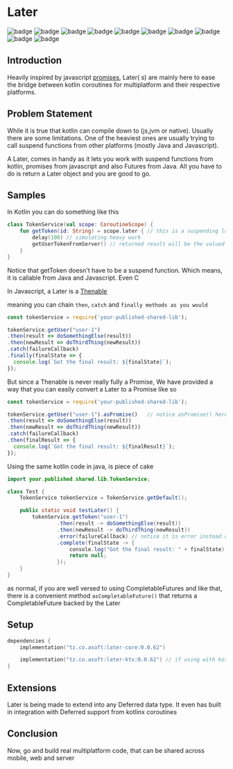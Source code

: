 # Later

![badge][badge-maven] ![badge][badge-mpp] ![badge][badge-linux] ![badge][badge-macos] ![badge][badge-android] ![badge][badge-ios] ![badge][badge-watchos] ![badge][badge-tvos] ![badge][badge-js] ![badge][badge-jvm]

## Introduction

Heavily inspired by
javascript [promises](https://developer.mozilla.org/en-US/docs/Web/JavaScript/Reference/Global_Objects/Promise), Later(
s) are mainly here to ease the bridge between kotlin coroutines for multiplatform and their respective platforms.

## Problem Statement

While it is true that kotlin can compile down to (js,jvm or native). Usually there are some limitations. One of the
heaviest ones are usually trying to call suspend functions from other platforms (mostly Java and Javascript).

A Later, comes in handy as it lets you work with suspend functions from kotlin, promises from javascript and also
Futures from Java. All you have to do is return a Later object and you are good to go.

## Samples

In Kotlin you can do something like this

```kotlin
class TokenService(val scope: CoroutineScope) {
    fun getToken(id: String) = scope.later { // this is a suspending labda
        delay(100) // simulating heavy work
        getUserTokenFromServer() // returned result will be the valued that will be Later delivered to you upon completion
    }
}
```

Notice that getToken doesn't have to be a suspend function. Which means, it is callable from Java and Javascript. Even C

In Javascript, a Later is
a [Thenable](https://developer.mozilla.org/en-US/docs/Web/JavaScript/Reference/Global_Objects/Promise/resolve#Resolving_thenables_and_throwing_Errors)

meaning you can chain `then`, `catch` and `finally methods as you would`

```javascript
const tokenService = require('your-published-shared-lib');

tokenService.getUser("user-1")
.then(result => doSomethingElse(result))
.then(newResult => doThirdThing(newResult))
.catch(failureCallback)
.finally(finalState => {
  console.log(`Got the final result: ${finalState}`);
});
```

But since a Thenable is never really fully a Promise, We have provided a way that you can easily convert a Later to a
Promise like so

```javascript
const tokenService = require('your-published-shared-lib');

tokenService.getUser("user-1").asPromise()   // notice asPromise() here
.then(result => doSomethingElse(result))
.then(newResult => doThirdThing(newResult))
.catch(failureCallback)
.then(finalResult => {
  console.log(`Got the final result: ${finalResult}`);
});
```

Using the same kotlin code in java, is piece of cake

```java
import your.published.shared.lib.TokenService;

class Test {
    TokenService tokenService = TokenService.getDefault();

    public static void testLater() {
        tokenService.getToken("user-1")
                .then(result -> doSomethingElse(result))
                .then(newResult -> doThirdThing(newResult))
                .error(failureCallback) // notice it is error instead of catch (catch is a reserved keyword in java)
                .complete(finalState -> {
                    console.log("Got the final result: " + finalState);
                    return null;
                });
    }
}
``` 

as normal, if you are well versed to using CompletableFutures and like that, there is a convenient
method `asCompletableFuture()`
that returns a CompletableFuture backed by the Later

## Setup

```kotlin
dependencies {
    implementation("tz.co.asoft:later-core:0.0.62")

    implementation("tz.co.asoft:later-ktx:0.0.62") // if using with kotlinx coroutines
}
```

## Extensions

Later is being made to extend into any Deferred data type. It even has built in integration with Deferred support from
kotlinx coroutines

## Conclusion

Now, go and build real multiplatform code, that can be shared across mobile, web and server

[badge-maven]: https://img.shields.io/maven-central/v/tz.co.asoft/later-core/0.0.62?style=flat

[badge-mpp]: https://img.shields.io/badge/kotlin-multiplatform-blue?style=flat

[badge-macos]: http://img.shields.io/badge/platform-macos-silver.svg?style=flat

[badge-linux]: http://img.shields.io/badge/platform-linux-green.svg?style=flat

[badge-android]: http://img.shields.io/badge/platform-android-brightgreen.svg?style=flat

[badge-jvm]: http://img.shields.io/badge/platform-jvm-orange.svg?style=flat

[badge-ios]: http://img.shields.io/badge/platform-ios-silver.svg?style=flat

[badge-tvos]: http://img.shields.io/badge/platform-tvos-silver.svg?style=flat

[badge-watchos]: http://img.shields.io/badge/platform-watchos-silver.svg?style=flat

[badge-js]: http://img.shields.io/badge/platform-js-yellow.svg?style=flat
